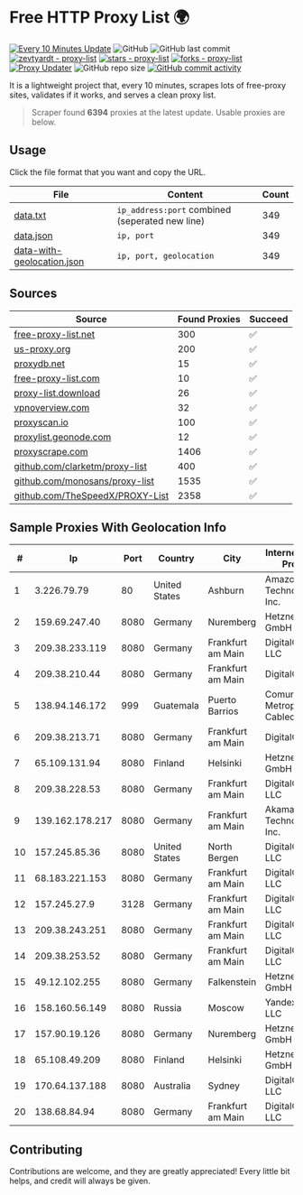 
# Free HTTP Proxy List 🌍

[![Every 10 Minutes Update](https://github.com/mertguvencli/http-proxy-list/actions/workflows/main.yml/badge.svg?branch=main)](https://github.com/mertguvencli/http-proxy-list/actions/workflows/main.yml)
![GitHub](https://img.shields.io/github/license/mertguvencli/http-proxy-list)
![GitHub last commit](https://img.shields.io/github/last-commit/mertguvencli/http-proxy-list)
[![zevtyardt - proxy-list](https://img.shields.io/static/v1?label=zevtyardt&message=proxy-list&color=blue&logo=github)](https://github.com/zevtyardt/proxy-list "Go to GitHub repo")
[![stars - proxy-list](https://img.shields.io/github/stars/zevtyardt/proxy-list?style=social)](https://github.com/zevtyardt/proxy-list)
[![forks - proxy-list](https://img.shields.io/github/forks/zevtyardt/proxy-list?style=social)](https://github.com/zevtyardt/proxy-list)
[![Proxy Updater](https://github.com/zevtyardt/proxy-list/workflows/Proxy%20Updater/badge.svg)](https://github.com/zevtyardt/proxy-list/actions?query=workflow:"Proxy+Updater")
![GitHub repo size](https://img.shields.io/github/repo-size/zevtyardt/proxy-list)
[![GitHub commit activity](https://img.shields.io/github/commit-activity/m/zevtyardt/proxy-list?logo=commits)](https://github.com/zevtyardt/proxy-list/commits/main)

It is a lightweight project that, every 10 minutes, scrapes lots of free-proxy sites, validates if it works, and serves a clean proxy list.

> Scraper found **6394** proxies at the latest update. Usable proxies are below.

## Usage

Click the file format that you want and copy the URL.

|File|Content|Count|
|----|-------|-----|
|[data.txt](https://raw.githubusercontent.com/mertguvencli/http-proxy-list/main/proxy-list/data.txt)|`ip_address:port` combined (seperated new line)|349|
|[data.json](https://raw.githubusercontent.com/mertguvencli/http-proxy-list/main/proxy-list/data.json)|`ip, port`|349|
|[data-with-geolocation.json](https://raw.githubusercontent.com/mertguvencli/http-proxy-list/main/proxy-list/data-with-geolocation.json)|`ip, port, geolocation`|349|

## Sources

|Source|Found Proxies|Succeed|
|------|-------------|-------|
|[free-proxy-list.net](https://free-proxy-list.net)|300|✅|
|[us-proxy.org](https://www.us-proxy.org)|200|✅|
|[proxydb.net](http://proxydb.net)|15|✅|
|[free-proxy-list.com](https://free-proxy-list.com/?page=&port=&type%5B%5D=http&type%5B%5D=https&up_time=0&search=Search)|10|✅|
|[proxy-list.download](https://www.proxy-list.download/HTTP)|26|✅|
|[vpnoverview.com](https://vpnoverview.com/privacy/anonymous-browsing/free-proxy-servers)|32|✅|
|[proxyscan.io](https://www.proxyscan.io)|100|✅|
|[proxylist.geonode.com](https://proxylist.geonode.com/api/proxy-list?limit=300&page=1&sort_by=lastChecked&sort_type=desc&protocols=http,https)|12|✅|
|[proxyscrape.com](https://api.proxyscrape.com/v2/?request=displayproxies&protocol=http&timeout=10000&country=all&ssl=all&anonymity=all)|1406|✅|
|[github.com/clarketm/proxy-list](https://raw.githubusercontent.com/clarketm/proxy-list/master/proxy-list-raw.txt)|400|✅|
|[github.com/monosans/proxy-list](https://raw.githubusercontent.com/monosans/proxy-list/main/proxies/http.txt)|1535|✅|
|[github.com/TheSpeedX/PROXY-List](https://raw.githubusercontent.com/TheSpeedX/PROXY-List/master/http.txt)|2358|✅|


## Sample Proxies With Geolocation Info

|#|Ip|Port|Country|City|Internet Service Provider|
|-|--|----|-------|----|-------------------------|
|1|3.226.79.79|80|United States|Ashburn|Amazon Technologies Inc.|
|2|159.69.247.40|8080|Germany|Nuremberg|Hetzner Online GmbH|
|3|209.38.233.119|8080|Germany|Frankfurt am Main|DigitalOcean, LLC|
|4|209.38.210.44|8080|Germany|Frankfurt am Main|DigitalOcean|
|5|138.94.146.172|999|Guatemala|Puerto Barrios|Comunicaciones Metropolitanas Cablecolor|
|6|209.38.213.71|8080|Germany|Frankfurt am Main|DigitalOcean|
|7|65.109.131.94|8080|Finland|Helsinki|Hetzner Online GmbH|
|8|209.38.228.53|8080|Germany|Frankfurt am Main|DigitalOcean, LLC|
|9|139.162.178.217|8080|Germany|Frankfurt am Main|Akamai Technologies, Inc.|
|10|157.245.85.36|8080|United States|North Bergen|DigitalOcean, LLC|
|11|68.183.221.153|8080|Germany|Frankfurt am Main|DigitalOcean, LLC|
|12|157.245.27.9|3128|Germany|Frankfurt am Main|DigitalOcean, LLC|
|13|209.38.243.251|8080|Germany|Frankfurt am Main|DigitalOcean, LLC|
|14|209.38.253.52|8080|Germany|Frankfurt am Main|DigitalOcean, LLC|
|15|49.12.102.255|8080|Germany|Falkenstein|Hetzner Online GmbH|
|16|158.160.56.149|8080|Russia|Moscow|Yandex.Cloud LLC|
|17|157.90.19.126|8080|Germany|Nuremberg|Hetzner Online GmbH|
|18|65.108.49.209|8080|Finland|Helsinki|Hetzner Online GmbH|
|19|170.64.137.188|8080|Australia|Sydney|DigitalOcean, LLC|
|20|138.68.84.94|8080|Germany|Frankfurt am Main|DigitalOcean, LLC|



## Contributing

Contributions are welcome, and they are greatly appreciated! Every
little bit helps, and credit will always be given.

